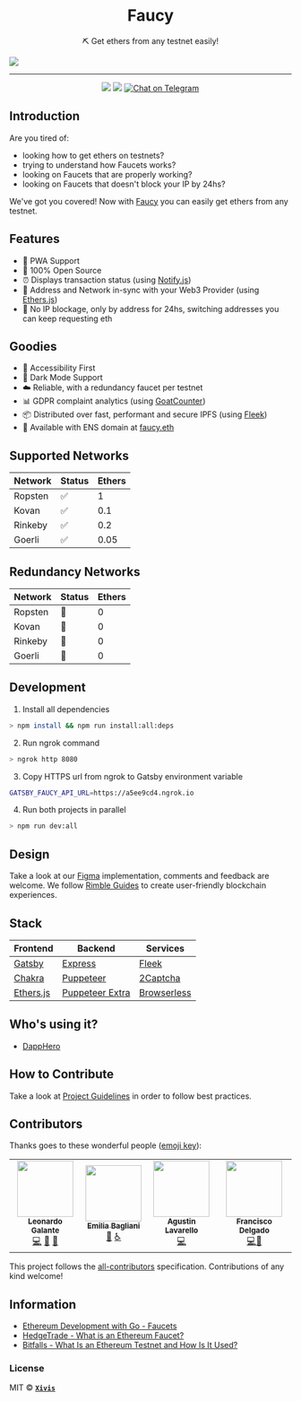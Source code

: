 <h1 align="center">Faucy</h1>

<p align="center">⛏ Get ethers from any testnet easily!</p>

<img src="https://i.ibb.co/b3wBZHY/faucy.png">

---

<div align="center">
  <img src="https://img.shields.io/github/issues/xivis/faucy?style=for-the-badge">
  <img src="https://img.shields.io/github/issues-pr/xivis/faucy?style=for-the-badge">
  <a href="https://t.me/faucy">
    <img src="https://img.shields.io/badge/Telegram-Faucy-blue?style=for-the-badge&logo=telegram&message=Telegram&color=blue" alt="Chat on Telegram">
  </a>
</div>

## Introduction

Are you tired of:

- looking how to get ethers on testnets?
- trying to understand how Faucets works?
- looking on Faucets that are properly working?
- looking on Faucets that doesn't block your IP by 24hs?

We've got you covered! Now with [Faucy](https://faucy.dev/) you can easily get ethers from any testnet.

## Features

- 🔋 PWA Support
- 🐙 100% Open Source
- ⏰ Displays transaction status (using [Notify.js](https://docs.blocknative.com/notify))
- 🔗 Address and Network in-sync with your Web3 Provider (using [Ethers.js](https://github.com/ethers-io/ethers.js))
- 🚰 No IP blockage, only by address for 24hs, switching addresses you can keep requesting eth

## Goodies

- 🦮 Accessibility First
- 🌚 Dark Mode Support
- ☁️ Reliable, with a redundancy faucet per testnet
- 📊 GDPR complaint analytics (using [GoatCounter](https://www.gatsbyjs.org/packages/gatsby-plugin-matomo/))
- 📦 Distributed over fast, performant and secure IPFS (using [Fleek](https://fleek.co))
- 🔗 Available with ENS domain at [faucy.eth](https://faucy.eth.link)

## Supported Networks

| Network | Status | Ethers |
| ------- | ------ | ------ |
| Ropsten | ✅     | 1      |
| Kovan   | ✅     | 0.1    |
| Rinkeby | ✅     | 0.2    |
| Goerli  | ✅     | 0.05   |

## Redundancy Networks

| Network | Status | Ethers |
| ------- | ------ | ------ |
| Ropsten | 🚧     | 0      |
| Kovan   | 🚧     | 0      |
| Rinkeby | 🚧     | 0      |
| Goerli  | 🚧     | 0      |

## Development

1. Install all dependencies

```bash
> npm install && npm run install:all:deps
```

2. Run ngrok command

```bash
> ngrok http 8080
```

3. Copy HTTPS url from ngrok to Gatsby environment variable

```bash
GATSBY_FAUCY_API_URL=https://a5ee9cd4.ngrok.io
```

4. Run both projects in parallel

```bash
> npm run dev:all
```

## Design

Take a look at our [Figma](https://www.figma.com/file/e2ki1kz4pSTsXX6KAuyuaI/Faucy_UI?node-id=0%3A1) implementation, comments and feedback are welcome.
We follow [Rimble Guides](https://rimble.consensys.design/guides) to create user-friendly blockchain experiences.

## Stack

| Frontend                                            | Backend                                                        | Services                                  |
| --------------------------------------------------- | -------------------------------------------------------------- | ----------------------------------------- |
| [Gatsby](https://www.gatsbyjs.org)                  | [Express](https://expressjs.com)                               | [Fleek](https://fleek.co)                 |
| [Chakra](https://chakra-ui.com)                     | [Puppeteer](https://pptr.dev)                                  | [2Captcha](https://2captcha.com)          |
| [Ethers.js](https://github.com/ethers-io/ethers.js) | [Puppeteer Extra](https://github.com/berstend/puppeteer-extra) | [Browserless](https://www.browserless.io) |

## Who's using it?

- [DappHero](https://www.dapphero.io)

## How to Contribute

Take a look at [Project Guidelines](https://github.com/elsewhencode/project-guidelines) in order to follow best practices.

## Contributors

Thanks goes to these wonderful people ([emoji key](https://allcontributors.org/docs/en/emoji-key)):

<!-- ALL-CONTRIBUTORS-LIST:END -->

<!-- ALL-CONTRIBUTORS-LIST:START - Do not remove or modify this section -->
<!-- prettier-ignore-start -->
<!-- markdownlint-disable -->
<table>
  <tr>
    <td align="center"><a href="https://leonardogalante.com"><img src="https://avatars3.githubusercontent.com/u/2475912?v=4" width="100px;" alt=""/><br /><sub><b>Leonardo Galante</b></sub></a><br /><a href="https://github.com/Xivis/faucy/commits?author=lndgalante" title="Code">💻</a> <a href="https://github.com/Xivis/faucy/commits?author=lndgalante" title="Documentation">📖</a> <a href="#projectManagement-lndgalante" title="Project Management">📆</a></td>
    <td align="center"><a href="https://www.behance.net/emiliabagliani"><img src="https://media-exp1.licdn.com/dms/image/C4E03AQHGpJwQYpFQHQ/profile-displayphoto-shrink_400_400/0?e=1594857600&v=beta&t=ILsXvhGSqV-6U9E0kJQhy7MMmPtf9Yg2-GlbWPqsPMw" width="100px;" alt=""/><br /><sub><b>Emilia Bagliani</b></sub></a><br /><a href="#design-emiliabagliani" title="Design">🎨</a> <a href="#a11y-emiliabagliani" title="Accessibility">️️️️♿️</a></td>
    <td align="center"><a href="https://github.com/alavarello"><img src="https://avatars2.githubusercontent.com/u/19600590?v=4" width="100px;" alt=""/><br /><sub><b>Agustin Lavarello</b></sub></a><br /><a href="https://github.com/Xivis/faucy/commits?author=alavarello" title="Code">💻</a></td>
    <td align="center"><a href="https://github.com/frandelgado"><img src="https://avatars2.githubusercontent.com/u/28745941?v=4" width="100px;" alt=""/><br /><sub><b>Francisco Delgado</b></sub></a><br /><a href="https://github.com/Xivis/faucy/commits?author=frandelgado" title="Code">💻</a><a href="#projectManagement-frandelgado" title="Project Management">📆</a></td>
  </tr>
</table>

<!-- markdownlint-enable -->
<!-- prettier-ignore-end -->

<!-- ALL-CONTRIBUTORS-LIST:END -->

This project follows the [all-contributors](https://github.com/all-contributors/all-contributors) specification. Contributions of any kind welcome!

## Information

- [Ethereum Development with Go - Faucets](https://goethereumbook.org/faucets/)
- [HedgeTrade - What is an Ethereum Faucet?](https://hedgetrade.com/what-is-ethereum-faucet/)
- [Bitfalls - What Is an Ethereum Testnet and How Is It Used?](https://bitfalls.com/2018/05/31/what-is-an-ethereum-testnet-and-how-is-it-used/)

### License

MIT © **[`Xivis`](https://xivis.com)**

